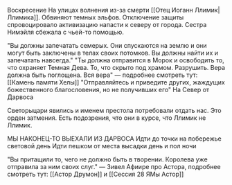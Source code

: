 Воскресение
На улицах волнения из-за смерти [[Отец Иоганн Ллимик|Ллимика]]. Обвиняют темных эльфов.
Отключение защиты спровоцировало активизацию напасти к северу от города.
Сестра Нимэйля сбежала с чьей-то помощью. 

"Вы должны запечатать семерых. Они спускаются на землю и они могут быть заключены в телах своих потомков. Вы должны найти их и запечатать навсегда."
"Ты должна отправится в Морок и освободить то, что охраняет Темная Дева. То, что скрыто под храмом. Разрушить. Вера должна быть поглощена. Вся вера" — подробнее смотреть тут: [[Камень памяти Хелы]] 
"Отправляйтесь и приведите других, жаждущих божественного благословения, но не получивших его"
На Север от Дарвоса

Светорыцари явились и именем престола потребовали отдать нас. Это орден затмения. Есть подозрения, что они в курсе, что Ллимик не Ллимик.

МЫ НАКОНЕЦ-ТО ВЫЕХАЛИ ИЗ ДАРВОСА
Идти до точки на побережье световой день
Идти пешком от места высадки день и пол ночи

"Вы притащили то, чего не должно быть в творении. Королева уже отправила за ним своих слуг." — Зивел Афиире про Астора, подробнее смотреть тут: [[Астор Друмон]] и [[Сессия 28 ЯМы Астор]] 
